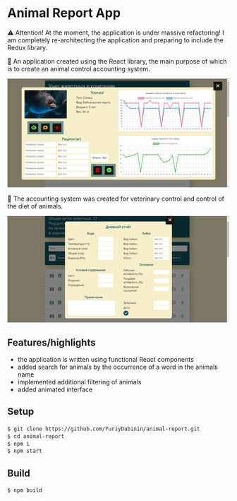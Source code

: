 # Animal Report App

⚠️ Attention! At the moment, the application is under massive refactoring! I am completely
re-architecting the application and preparing to include the Redux library.

🐾 An application created using the React library, the main purpose of which is to create an animal
control accounting system.

![preview_1](src/resources/img/for_readme/preview_1.jpg)

💉 The accounting system was created for veterinary control and control of the diet of animals.

![preview_2](src/resources/img/for_readme/preview_2.jpg)

## Features/highlights

- the application is written using functional React components
- added search for animals by the occurrence of a word in the animals name
- implemented additional filtering of animals
- added animated interface

## Setup

```bash
$ git clone https://github.com/YuriyDubinin/animal-report.git
$ cd animal-report
$ npm i
$ npm start
```

## Build

```bash
$ npm build
```
